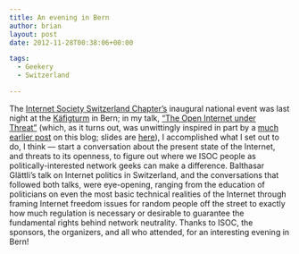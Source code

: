 ```yaml
---
title: An evening in Bern
author: brian
layout: post
date: 2012-11-28T00:38:06+00:00

tags:
  - Geekery
  - Switzerland

---
```

The [Internet Society Switzerland Chapter&#8217;s][1] inaugural national event was last night at the [Käfigturm][2] in Bern; in my talk, [&#8220;The Open Internet under Threat&#8221;][3] (which, as it turns out, was unwittingly inspired in part by a [much earlier post][4] on this blog; slides are [here][5]), I accomplished what I set out to do, I think — start a conversation about the present state of the Internet, and threats to its openness, to figure out where we ISOC people as politically-interested network geeks can make a difference. Balthasar Glättli&#8217;s talk on Internet politics in Switzerland, and the conversations that followed both talks, were eye-opening, ranging from the education of politicians on even the most basic technical realities of the Internet through framing Internet freedom issues for random people off the street to exactly how much regulation is necessary or desirable to guarantee the fundamental rights behind network neutrality. Thanks to ISOC, the sponsors, the organizers, and all who attended, for an interesting evening in Bern!

 [1]: http://www.isoc.ch/
 [2]: http://en.wikipedia.org/wiki/Käfigturm
 [3]: http://www.trammell.ch/2012/10/talk-the-open-internet-under-threat/
 [4]: http://www.trammell.ch/2011/02/sixty-eight-eighty-nine-eleven-or-why-protocol-design-matters/
 [5]: http://trammell.ch/wp-content/uploads/2012/11/open-internet-print.pdf